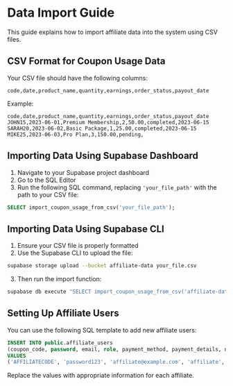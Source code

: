 
# Data Import Guide

This guide explains how to import affiliate data into the system using CSV files.

## CSV Format for Coupon Usage Data

Your CSV file should have the following columns:

```
code,date,product_name,quantity,earnings,order_status,payout_date
```

Example:
```
code,date,product_name,quantity,earnings,order_status,payout_date
JOHN15,2023-06-01,Premium Membership,2,50.00,completed,2023-06-15
SARAH20,2023-06-02,Basic Package,1,25.00,completed,2023-06-15
MIKE25,2023-06-03,Pro Plan,3,150.00,pending,
```

## Importing Data Using Supabase Dashboard

1. Navigate to your Supabase project dashboard
2. Go to the SQL Editor
3. Run the following SQL command, replacing `'your_file_path'` with the path to your CSV file:

```sql
SELECT import_coupon_usage_from_csv('your_file_path');
```

## Importing Data Using Supabase CLI

1. Ensure your CSV file is properly formatted
2. Use the Supabase CLI to upload the file:

```bash
supabase storage upload --bucket affiliate-data your_file.csv
```

3. Then run the import function:

```bash
supabase db execute "SELECT import_coupon_usage_from_csv('affiliate-data/your_file.csv');"
```

## Setting Up Affiliate Users

You can use the following SQL template to add new affiliate users:

```sql
INSERT INTO public.affiliate_users 
(coupon_code, password, email, role, payment_method, payment_details, notification_email, notification_frequency, email_notifications)
VALUES 
('AFFILIATECODE', 'password123', 'affiliate@example.com', 'affiliate', 'PayPal', 'paypal@example.com', 'affiliate@example.com', 'weekly', true);
```

Replace the values with appropriate information for each affiliate.
